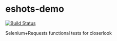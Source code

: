 eshots-demo
===========
[![Build Status](https://travis-ci.org/pebreo/closerlook-demo.png)](https://travis-ci.org/pebreo/eshots-demo)

Selenium+Requests functional tests for closerlook
